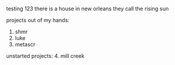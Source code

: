 
testing 123
there is a house in new orleans they call the rising sun

projects out of my hands:
1. shmr
2. luke
3. metascr

unstarted projects:
4. mill creek
